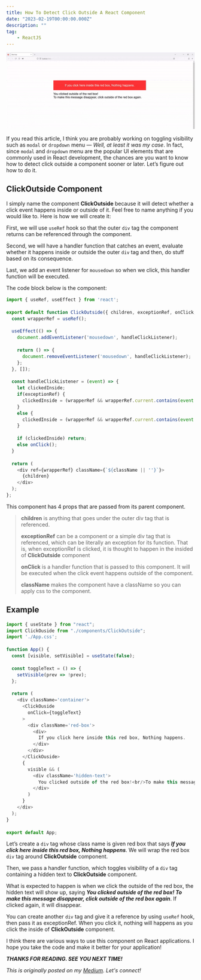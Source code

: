 ```yaml
---
title: How To Detect Click Outside A React Component
date: "2023-02-19T00:00:00.000Z"
description: ""
tag: 
    - ReactJS
---
```


![click-outside](../gifs/click-outside.gif)

If you read this article, I think you are probably working on toggling visibility such as `modal` or `dropdown` menu — _Well, at least it was my case_. In fact, since `modal` and `dropdown` menu are the popular UI elements that are commonly used in React development, the chances are you want to know how to detect click outside a component sooner or later. Let’s figure out how to do it.

## ClickOutside Component
I simply name the component **ClickOutside** because it will detect whether a click event happens inside or outside of it. Feel free to name anything if you would like to. Here is how we will create it:

First, we will use `useRef` hook so that the outer `div` tag the component returns can be referenced through the component.

Second, we will have a handler function that catches an event, evaluate whether it happens inside or outside the outer `div` tag and then, do stuff based on its consequence.

Last, we add an event listener for `mousedown` so when we click, this handler function will be executed.

The code block below is the component:

```js
import { useRef, useEffect } from 'react';

export default function ClickOutside({ children, exceptionRef, onClick, className }) {
  const wrapperRef = useRef();

  useEffect(() => {
    document.addEventListener('mousedown', handleClickListener);
    
    return () => {
      document.removeEventListener('mousedown', handleClickListener);
    };
  }, []);

  const handleClickListener = (event) => {
    let clickedInside;
    if(exceptionRef) {
      clickedInside = (wrapperRef && wrapperRef.current.contains(event.target)) || exceptionRef.current === event.target || exceptionRef.current.contains(event.target);
    }
    else {
      clickedInside = (wrapperRef && wrapperRef.current.contains(event.target));
    }

    if (clickedInside) return;
    else onClick();
  }
  
  return (
    <div ref={wrapperRef} className={`${className || ''}`}>
      {children}
    </div>
  );
};
```

This component has 4 props that are passed from its parent component.

> **children** is anything that goes under the outer div tag that is referenced.
> 
> **exceptionRef** can be a component or a simple div tag that is referenced, which can be literally an exception for its function. That is, when exceptionRef is clicked, it is thought to happen in the insided of **ClickOutside** component
> 
> **onClick** is a handler function that is passed to this component. It will be executed when the click event happens outside of the component.
> 
> **className** makes the component have a className so you can apply css to the component.

## Example
```js
import { useState } from "react";
import ClickOuside from "./components/ClickOutside";
import './App.css';

function App() {
  const [visible, setVisible] = useState(false);

  const toggleText = () => {
    setVisible(prev => !prev);
  };

  return (
    <div className='container'>
      <ClickOuside
        onClick={toggleText}
      >
        <div className='red-box'>
          <div>
            If you click here inside this red box, Nothing happens.
          </div>
        </div>
      </ClickOuside>
      {
        visible && (
          <div className='hidden-text'>
            You clicked outside of the red box!<br/>To make this message disappear, click outside of the red box again.
          </div>
        )
      }
    </div>
  );
}

export default App; 
```

Let’s create a `div` tag whose class name is given red box that says _**If you click here inside this red box, Nothing happens**_. We will wrap the red box `div` tag around **ClickOutside** component. 

Then, we pass a handler function, which toggles visibility of a `div` tag containing a hidden text to **ClickOutside** component. 

What is expected to happen is when we click the outside of the red box, the hidden text will show up, saying _**You clicked outside of the red box! To make this message disappear, click outside of the red box again**_. If clicked again, it will disappear.

You can create another `div` tag and give it a reference by using `useRef` hook, then pass it as exceptionRef. When you click it, nothing will happens as you click the inside of **ClickOutside** component.

I think there are various ways to use this component on React applications. I hope you take the code and make it better for your application!

_**THANKS FOR READING. SEE YOU NEXT TIME!**_

_This is originally posted on my [Medium](https://medium.com/@shkim04/react-how-to-detect-click-outside-a-component-984fe2e003e8)._
_Let's connect!_
